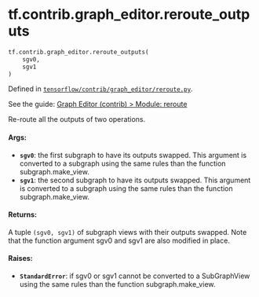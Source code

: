 <div itemscope itemtype="http://developers.google.com/ReferenceObject">
<meta itemprop="name" content="tf.contrib.graph_editor.reroute_outputs" />
<meta itemprop="path" content="Stable" />
</div>

# tf.contrib.graph_editor.reroute_outputs

``` python
tf.contrib.graph_editor.reroute_outputs(
    sgv0,
    sgv1
)
```



Defined in [`tensorflow/contrib/graph_editor/reroute.py`](https://www.tensorflow.org/code/tensorflow/contrib/graph_editor/reroute.py).

See the guide: [Graph Editor (contrib) > Module: reroute](../../../../../api_guides/python/contrib.graph_editor.md#Module_reroute)

Re-route all the outputs of two operations.

#### Args:

* <b>`sgv0`</b>: the first subgraph to have its outputs swapped. This argument is
    converted to a subgraph using the same rules than the function
    subgraph.make_view.
* <b>`sgv1`</b>: the second subgraph to have its outputs swapped. This argument is
    converted to a subgraph using the same rules than the function
    subgraph.make_view.

#### Returns:

A tuple `(sgv0, sgv1)` of subgraph views with their outputs swapped.
  Note that the function argument sgv0 and sgv1 are also modified in place.

#### Raises:

* <b>`StandardError`</b>: if sgv0 or sgv1 cannot be converted to a SubGraphView using
    the same rules than the function subgraph.make_view.